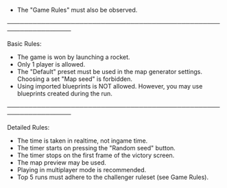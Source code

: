 - The "Game Rules" must also be observed.

─────────────────────────────────────────────────────────────────

Basic Rules:

- The game is won by launching a rocket.
- Only 1 player is allowed.
- The "Default" preset must be used in the map generator settings. Choosing a set "Map seed" is forbidden.
- Using imported blueprints is NOT allowed. However, you may use blueprints created during the run.

─────────────────────────────────────────────────────────────────

Detailed Rules:

- The time is taken in realtime, not ingame time.
- The timer starts on pressing the "Random seed" button.
- The timer stops on the first frame of the victory screen.
- The map preview may be used.
- Playing in multiplayer mode is recommended.
- Top 5 runs must adhere to the challenger ruleset (see Game Rules).